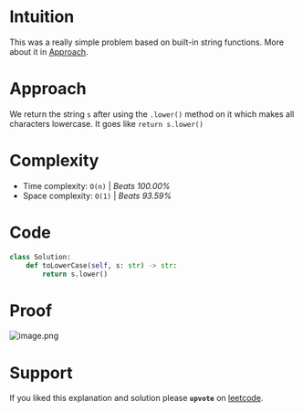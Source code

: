 # Intuition
This was a really simple problem based on built-in string functions.
More about it in [Approach](#Approach).

# Approach
We return the string `s` after using the `.lower()` method on it which makes all characters lowercase. It goes like `return s.lower()`

# Complexity
- Time complexity: `O(n)` | *Beats 100.00%*
- Space complexity: `O(1)` | *Beats 93.59%*

# Code
```Python
class Solution:
    def toLowerCase(self, s: str) -> str:
        return s.lower()
```

# Proof
![image.png](https://assets.leetcode.com/users/images/0f707798-f9e0-4535-8f75-56cc2161ea00_1743176927.1869977.png)

# Support

If you liked this explanation and solution please **`upvote`** on [leetcode](https://leetcode.com/problems/to-lower-case/solutions/6590174/solution-for-to-lower-case-in-python-by-jxpxb/).